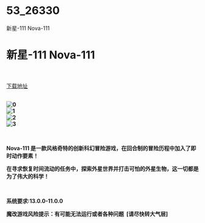 # 53_26330
新星-111 Nova-111
# 新星-111 Nova-111
 <br/></br>
[下载地址](https://www.switch520.cc/article/26330 "下载地址")
<br/></br>

<p><strong><img src="https://www.helloimg.com/images/2022/01/14/G7k2eM.jpg" alt="0" border="0"></strong><br>
<strong><img src="https://www.helloimg.com/images/2022/01/14/G7kTTP.jpg" alt="1" border="0"></strong><br>
<strong><img src="https://www.helloimg.com/images/2022/01/14/G7kbvX.jpg" alt="2" border="0"></strong><br>
<strong><img src="https://www.helloimg.com/images/2022/01/14/G7klYg.jpg" alt="3" border="0">&nbsp;</strong></p>
<p>&nbsp;</p>
<p><strong>Nova-111 是一款风格奇特的创新科幻冒险游戏，在回合制的冒险历程中加入了即时动作要素！</strong></p>
<p><strong>在寻求恢复时间流动的任务中，探索外星世界并打击可怕的外星生物，这一切都是为了伟大的科学！</strong></p>
<p>&nbsp;</p>
<p><strong>系统要求:13.0.0-11.0.0</strong></p>
<p><strong>魔改游戏风险提示：有可能无法运行或者各种问题 &nbsp;[请尽快转大气层]</strong></p>



